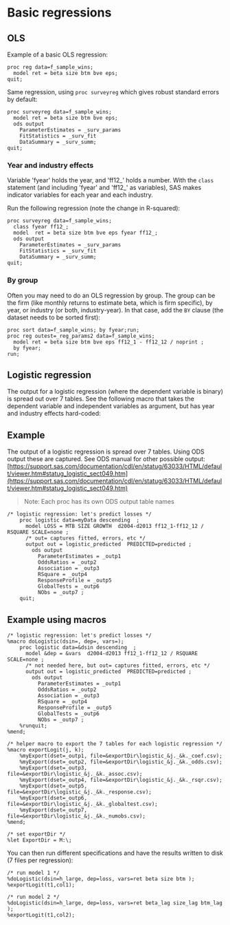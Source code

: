 # Basic regressions


## OLS

Example of a basic OLS regression:

```SAS
proc reg data=f_sample_wins;   
  model ret = beta size btm bve eps;  
quit;
```

Same regression, using `proc surveyreg` which gives robust standard errors by default:

```SAS
proc surveyreg data=f_sample_wins;   
  model ret = beta size btm bve eps;
  ods output 	
    ParameterEstimates = _surv_params 
    FitStatistics = _surv_fit
    DataSummary = _surv_summ;
quit;
```

### Year and industry effects

Variable 'fyear' holds the year, and 'ff12_' holds a number. With the `class` statement (and including 'fyear' and 'ff12_' as variables), SAS makes indicator variables for each year and each industry.

Run the following regression (note the change in R-squared):

```SAS
proc surveyreg data=f_sample_wins;   
  class fyear ff12_;
  model  ret = beta size btm bve eps fyear ff12_;
  ods output  
    ParameterEstimates = _surv_params 
    FitStatistics = _surv_fit
    DataSummary = _surv_summ;
quit;
```


### By group

Often you may need to do an OLS regression by group. The group can be the firm (like monthly returns to estimate beta, which is firm specific), by year, or industry (or both, industry-year). In that case, add the `BY` clause (the dataset needs to be sorted first):

```SAS
proc sort data=f_sample_wins; by fyear;run;
proc reg outest=_reg_params2 data=f_sample_wins;   
  model ret = beta size btm bve eps ff12_1 - ff12_12 / noprint ;
  by fyear;
run;

```


## Logistic regression

The output for a logistic regression (where the dependent variable is binary) is spread out over 7 tables. See the following macro that takes the dependent variable and independent variables as argument, but has year and industry effects hard-coded:


## Example

The output of a logistic regression is spread over 7 tables. Using ODS output these are captured. See ODS manual for other possible output: [https://support.sas.com/documentation/cdl/en/statug/63033/HTML/default/viewer.htm#statug_logistic_sect049.htm](https://support.sas.com/documentation/cdl/en/statug/63033/HTML/default/viewer.htm#statug_logistic_sect049.htm)

> Note: Each proc has its own ODS output table names

```SAS
/* logistic regression: let's predict losses */
	proc logistic data=myData descending  ;
	  model LOSS = MTB SIZE GROWTH  d2004-d2013 ff12_1-ff12_12 / RSQUARE SCALE=none ;
	  /* out= captures fitted, errors, etc */
	  output out = logistic_predicted  PREDICTED=predicted ;
	  	ods output	
          ParameterEstimates = _outp1
          OddsRatios = _outp2
          Association = _outp3
          RSquare = _outp4
          ResponseProfile = _outp5
          GlobalTests = _outp6			
          NObs = _outp7 ;
	quit;
```

## Example using macros

```SAS
/* logistic regression: let's predict losses */
%macro doLogistic(dsin=, dep=, vars=);
	proc logistic data=&dsin descending  ;
	  model &dep = &vars  d2004-d2013 ff12_1-ff12_12 / RSQUARE SCALE=none ;
	  /* not needed here, but out= captures fitted, errors, etc */
	  output out = logistic_predicted  PREDICTED=predicted ;
	  	ods output	
          ParameterEstimates = _outp1
          OddsRatios = _outp2
          Association = _outp3
          RSquare = _outp4
          ResponseProfile = _outp5
          GlobalTests = _outp6			
          NObs = _outp7 ;
	%runquit;
%mend;

/* helper macro to export the 7 tables for each logistic regression */
%macro exportLogit(j, k);
	%myExport(dset=_outp1, file=&exportDir\logistic_&j._&k._coef.csv);
	%myExport(dset=_outp2, file=&exportDir\logistic_&j._&k._odds.csv);
	%myExport(dset=_outp3, file=&exportDir\logistic_&j._&k._assoc.csv);
	%myExport(dset=_outp4, file=&exportDir\logistic_&j._&k._rsqr.csv);
	%myExport(dset=_outp5, file=&exportDir\logistic_&j._&k._response.csv);
	%myExport(dset=_outp6, file=&exportDir\logistic_&j._&k._globaltest.csv);
	%myExport(dset=_outp7, file=&exportDir\logistic_&j._&k._numobs.csv);
%mend;

/* set exportDir */
%let ExportDir = M:\;
```
You can then run different specifications and have the results written to disk (7 files per regression):

```SAS
/* run model 1 */
%doLogistic(dsin=h_large, dep=loss, vars=ret beta size btm );
%exportLogit(t1,col1);

/* run model 2 */
%doLogistic(dsin=h_large, dep=loss, vars=ret beta_lag size_lag btm_lag );
%exportLogit(t1,col2);
```


